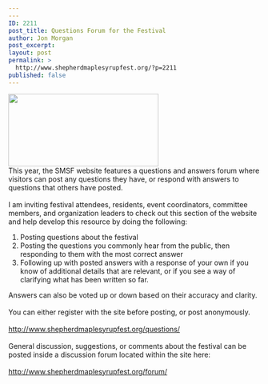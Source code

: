 ```yaml
---
---
ID: 2211
post_title: Questions Forum for the Festival
author: Jon Morgan
post_excerpt:
layout: post
permalink: >
  http://www.shepherdmaplesyrupfest.org/?p=2211
published: false
---
```

<div class="" data-block="true" data-editor="tdmp" data-offset-key="cmvpn-0-0">
<div class="_1mf _1mj" data-offset-key="cmvpn-0-0">
<div class="" data-block="true" data-editor="tdmp" data-offset-key="cmvpn-0-0">
<div class="_1mf _1mj" data-offset-key="cmvpn-0-0"><span data-offset-key="cmvpn-0-0"><img class="alignnone size-medium wp-image-2213" src="http://www.shepherdmaplesyrupfest.org/wp-content/uploads/2018/04/chrome_2018-04-25_23-46-05-300x145.png" alt="" width="300" height="145" /></span></div>
<div data-offset-key="cmvpn-0-0"></div>
<div class="_1mf _1mj" data-offset-key="cmvpn-0-0"><span data-offset-key="cmvpn-0-0">This year, the SMSF website features a questions and answers forum where visitors can post any questions they have, or respond with answers to questions that others have posted.</span></div>
</div>
<div class="" data-block="true" data-editor="tdmp" data-offset-key="ts3a-0-0">
<div class="_1mf _1mj" data-offset-key="ts3a-0-0"><span data-offset-key="ts3a-0-0"> </span></div>
</div>
<div class="" data-block="true" data-editor="tdmp" data-offset-key="2urnq-0-0">
<div class="_1mf _1mj" data-offset-key="2urnq-0-0"><span data-offset-key="2urnq-0-0">I am inviting festival attendees, residents, event coordinators, committee members, and organization leaders to check out this section of the website and help develop this resource by doing the following:</span></div>
</div>
<div class="" data-block="true" data-editor="tdmp" data-offset-key="29oo2-0-0">
<ol>
 	<li class="_1mf _1mj" data-offset-key="29oo2-0-0"><span data-offset-key="29oo2-0-0">Posting questions about the festival</span></li>
 	<li class="_1mf _1mj" data-offset-key="29oo2-0-0">Posting the questions you commonly hear from the public, then responding to them with the most correct answer</li>
 	<li class="_1mf _1mj" data-offset-key="29oo2-0-0">Following up with posted answers with a response of your own if you know of additional details that are relevant, or if you see a way of clarifying what has been written so far.</li>
</ol>
</div>
<div class="" data-block="true" data-editor="tdmp" data-offset-key="12nc4-0-0">
<div class="_1mf _1mj" data-offset-key="12nc4-0-0">Answers can also be voted up or down based on their accuracy and clarity.</div>
</div>
<div class="" data-block="true" data-editor="tdmp" data-offset-key="95a7l-0-0">
<div class="_1mf _1mj" data-offset-key="95a7l-0-0"><span data-offset-key="95a7l-0-0"> </span></div>
</div>
<div class="" data-block="true" data-editor="tdmp" data-offset-key="cifaq-0-0">
<div class="_1mf _1mj" data-offset-key="cifaq-0-0"><span data-offset-key="cifaq-0-0">You can either register with the site before posting, or post anonymously.</span></div>
</div>
<div class="" data-block="true" data-editor="tdmp" data-offset-key="6g624-0-0">
<div class="_1mf _1mj" data-offset-key="6g624-0-0"><span data-offset-key="6g624-0-0"> </span></div>
</div>
<div class="" data-block="true" data-editor="tdmp" data-offset-key="1jtdu-0-0">
<div class="_1mf _1mj" data-offset-key="1jtdu-0-0"><a href="http://www.shepherdmaplesyrupfest.org/questions/"><span data-offset-key="1jtdu-0-0">http://www.shepherdmaplesyrupfest.org/questions/</span></a></div>
</div>
<div class="" data-block="true" data-editor="tdmp" data-offset-key="7hrh9-0-0">
<div class="_1mf _1mj" data-offset-key="7hrh9-0-0"><span data-offset-key="7hrh9-0-0"> </span></div>
</div>
<div class="" data-block="true" data-editor="tdmp" data-offset-key="12gfj-0-0">
<div class="_1mf _1mj" data-offset-key="12gfj-0-0"><span data-offset-key="12gfj-0-0">General discussion, suggestions, or comments about the festival can be posted inside a discussion forum located within the site here:</span></div>
</div>
<div class="" data-block="true" data-editor="tdmp" data-offset-key="2fh12-0-0">
<div class="_1mf _1mj" data-offset-key="2fh12-0-0"><span data-offset-key="2fh12-0-0"> </span></div>
</div>
<div class="" data-block="true" data-editor="tdmp" data-offset-key="4go99-0-0">
<div class="_1mf _1mj" data-offset-key="4go99-0-0"><a href="http://www.shepherdmaplesyrupfest.org/forum/"><span data-offset-key="4go99-0-0">http://www.shepherdmaplesyrupfest.org/forum/</span></a></div>
</div>
</div>
</div>